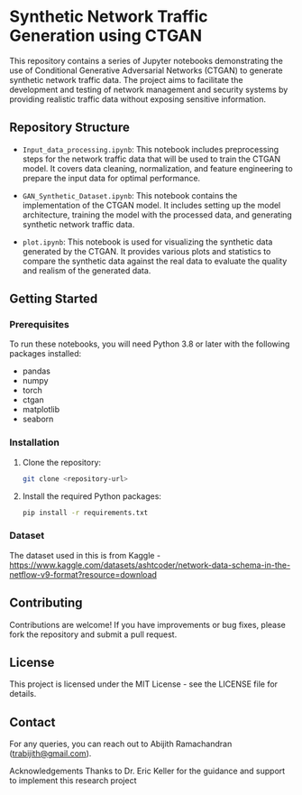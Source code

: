# Synthetic Network Traffic Generation using CTGAN

This repository contains a series of Jupyter notebooks demonstrating the use of Conditional Generative Adversarial Networks (CTGAN) to generate synthetic network traffic data. The project aims to facilitate the development and testing of network management and security systems by providing realistic traffic data without exposing sensitive information.

## Repository Structure

- `Input_data_processing.ipynb`: This notebook includes preprocessing steps for the network traffic data that will be used to train the CTGAN model. It covers data cleaning, normalization, and feature engineering to prepare the input data for optimal performance.

- `GAN_Synthetic_Dataset.ipynb`: This notebook contains the implementation of the CTGAN model. It includes setting up the model architecture, training the model with the processed data, and generating synthetic network traffic data.

- `plot.ipynb`: This notebook is used for visualizing the synthetic data generated by the CTGAN. It provides various plots and statistics to compare the synthetic data against the real data to evaluate the quality and realism of the generated data.

## Getting Started

### Prerequisites

To run these notebooks, you will need Python 3.8 or later with the following packages installed:
- pandas
- numpy
- torch
- ctgan
- matplotlib
- seaborn

### Installation

1. Clone the repository:
   ```bash
   git clone <repository-url>

2. Install the required Python packages:
   ```bash
   pip install -r requirements.txt

### Dataset
The dataset used in this is from Kaggle - https://www.kaggle.com/datasets/ashtcoder/network-data-schema-in-the-netflow-v9-format?resource=download

## Contributing
Contributions are welcome! If you have improvements or bug fixes, please fork the repository and submit a pull request.

## License
This project is licensed under the MIT License - see the LICENSE file for details.

## Contact
For any queries, you can reach out to Abijith Ramachandran (trabijith@gmail.com).

Acknowledgements
Thanks to Dr. Eric Keller for the guidance and support to implement this research project
